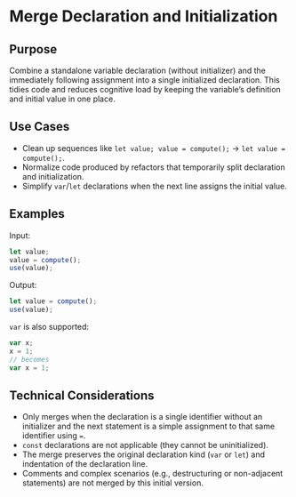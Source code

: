 # Merge Declaration and Initialization

## Purpose

Combine a standalone variable declaration (without initializer) and the immediately following assignment into a single initialized declaration. This tidies code and reduces cognitive load by keeping the variable’s definition and initial value in one place.

## Use Cases

- Clean up sequences like `let value; value = compute();` → `let value = compute();`.
- Normalize code produced by refactors that temporarily split declaration and initialization.
- Simplify `var`/`let` declarations when the next line assigns the initial value.

## Examples

Input:

```ts
let value;
value = compute();
use(value);
```

Output:

```ts
let value = compute();
use(value);
```

`var` is also supported:

```ts
var x;
x = 1;
// becomes
var x = 1;
```

## Technical Considerations

- Only merges when the declaration is a single identifier without an initializer and the next statement is a simple assignment to that same identifier using `=`.
- `const` declarations are not applicable (they cannot be uninitialized).
- The merge preserves the original declaration kind (`var` or `let`) and indentation of the declaration line.
- Comments and complex scenarios (e.g., destructuring or non-adjacent statements) are not merged by this initial version.

